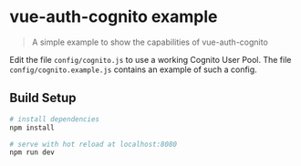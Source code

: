 # vue-auth-cognito example

> A simple example to show the capabilities of vue-auth-cognito

Edit the file `config/cognito.js` to use a working Cognito User Pool.
The file `config/cognito.example.js` contains an example of such a config.

## Build Setup

``` bash
# install dependencies
npm install

# serve with hot reload at localhost:8080
npm run dev
```

